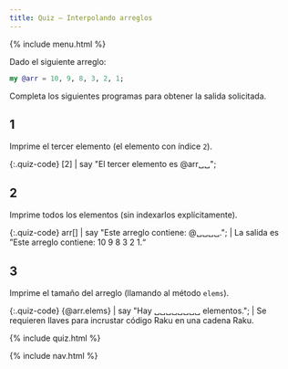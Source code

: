 ```yaml
---
title: Quiz — Interpolando arreglos
---
```


{% include menu.html %}

Dado el siguiente arreglo:

```raku
my @arr = 10, 9, 8, 3, 2, 1;
```

Completa los siguientes programas para obtener la salida solicitada.

## 1

Imprime el tercer elemento (el elemento con índice `2`).

{:.quiz-code}
[2] | say &quot;El tercer elemento es @arr␣␣&quot;;

## 2

Imprime todos los elementos (sin indexarlos explícitamente).

{:.quiz-code}
arr[] | say &quot;Este arreglo contiene: @␣␣␣␣.&quot;; | La salida es ”Este arreglo contiene: 10 9 8 3 2 1.“

## 3

Imprime el tamaño del arreglo (llamando al método `elems`).

{:.quiz-code}
{@arr.elems} | say &quot;Hay ␣␣␣␣␣␣␣␣ elementos.&quot;; | Se requieren llaves para incrustar código Raku en una cadena Raku.

{% include quiz.html %}

{% include nav.html %}